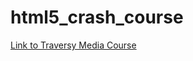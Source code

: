 # html5_crash_course

[Link to Traversy Media Course](https://www.youtube.com/watch?v=UB1O30fR-EE&ab_channel=TraversyMedia)
